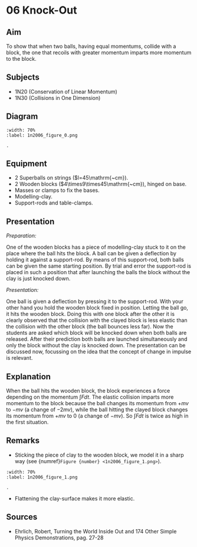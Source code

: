 # 06 Knock-Out 
    
  
## Aim   
 To show that when two balls, having equal momentums, collide with a block, the one that recoils with greater momentum imparts more momentum to the block.    
  
## Subjects   
* 1N20 (Conservation of Linear Momentum) 
* 1N30 (Collisions in One Dimension)   

## Diagram
   
```{figure} figures/figure_0.png
:width: 70%  
:label: 1n2006_figure_0.png  

. 
```

## Equipment
 *  2 Superballs on strings ($l=45\mathrm{~cm}). 
 *  2 Wooden blocks ($4\times9\times45\mathrm{~cm}), hinged on base. 
 *  Masses or clamps to fix the bases. 
 *  Modelling-clay. 
 *  Support-rods and table-clamps.
     
  
## Presentation   
*Preparation:* 
 
 One of the wooden blocks has a piece of modelling-clay stuck to it on the place where the ball hits the block. A ball can be given a deflection by holding it against a support-rod. By means of this support-rod, both balls can be given the same starting position. By trial and error the support-rod is placed in such a position that after launching the balls the block without the clay is just knocked down.   
  
*Presentation:*  

One ball is given a deflection by pressing it to the support-rod. With your other hand you hold the wooden block fixed in position. Letting the ball go, it hits the wooden block. Doing this with one block after the other it is clearly observed that the collision with the clayed block is less elastic than the collision with the other block (the ball bounces less far). Now the students are asked which block will be knocked down when both balls are released. After their prediction both balls are launched simultaneously and only the block without the clay is knocked down. The presentation can be discussed now, focussing on the idea that the concept of change in impulse is relevant.    
  
## Explanation   
 When the ball hits the wooden block, the block experiences a force depending on the momentum $\int Fdt$. The elastic collision imparts more momentum to the block because the ball changes its momentum from $+mv$ to $-mv$ (a change of $-2mv$), while the ball hitting the clayed block changes its momentum from $+mv$ to $0$ (a change of $-mv$). So $\int Fdt$ is twice as high in the first situation.    
  
## Remarks
*  Sticking the piece of clay to the wooden block, we model it in a sharp way (see {numref}`Figure {number} <1n2006_figure_1.png>`).  

```{figure} figures/figure_1.png
:width: 70%  
:label: 1n2006_figure_1.png  

. 
```

* Flattening the clay-surface makes it more elastic.
   
  
## Sources
 *  Ehrlich, Robert, Turning the World Inside Out and 174 Other Simple Physics Demonstrations, pag. 27-28
  